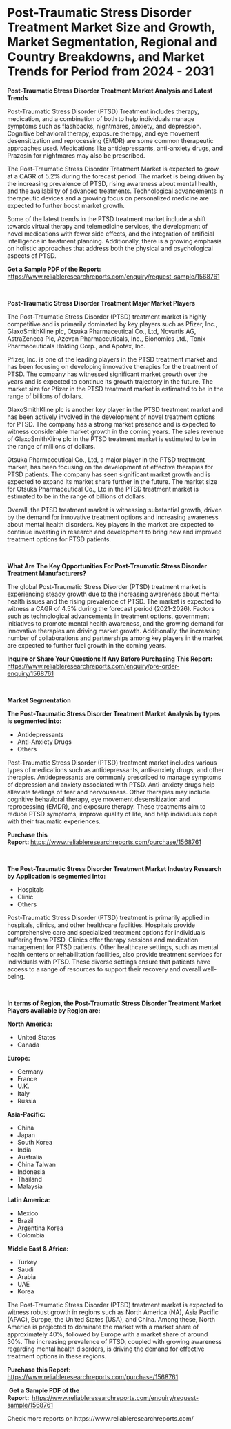 <p><h1>Post-Traumatic Stress Disorder Treatment Market Size and Growth, Market Segmentation, Regional and Country Breakdowns, and Market Trends for Period from 2024 -  2031</h1></p><p><strong>Post-Traumatic Stress Disorder Treatment Market Analysis and Latest Trends</strong></p>
<p><p>Post-Traumatic Stress Disorder (PTSD) Treatment includes therapy, medication, and a combination of both to help individuals manage symptoms such as flashbacks, nightmares, anxiety, and depression. Cognitive behavioral therapy, exposure therapy, and eye movement desensitization and reprocessing (EMDR) are some common therapeutic approaches used. Medications like antidepressants, anti-anxiety drugs, and Prazosin for nightmares may also be prescribed.</p><p>The Post-Traumatic Stress Disorder Treatment Market is expected to grow at a CAGR of 5.2% during the forecast period. The market is being driven by the increasing prevalence of PTSD, rising awareness about mental health, and the availability of advanced treatments. Technological advancements in therapeutic devices and a growing focus on personalized medicine are expected to further boost market growth.</p><p>Some of the latest trends in the PTSD treatment market include a shift towards virtual therapy and telemedicine services, the development of novel medications with fewer side effects, and the integration of artificial intelligence in treatment planning. Additionally, there is a growing emphasis on holistic approaches that address both the physical and psychological aspects of PTSD.</p></p>
<p><strong>Get a Sample PDF of the Report:&nbsp;</strong> <a href="https://www.reliableresearchreports.com/enquiry/request-sample/1568761">https://www.reliableresearchreports.com/enquiry/request-sample/1568761</a></p>
<p>&nbsp;</p>
<p><strong>Post-Traumatic Stress Disorder Treatment Major Market Players</strong></p>
<p><p>The Post-Traumatic Stress Disorder (PTSD) treatment market is highly competitive and is primarily dominated by key players such as Pfizer, Inc., GlaxoSmithKline plc, Otsuka Pharmaceutical Co., Ltd, Novartis AG, AstraZeneca Plc, Azevan Pharmaceuticals, Inc., Bionomics Ltd., Tonix Pharmaceuticals Holding Corp., and Apotex, Inc.</p><p>Pfizer, Inc. is one of the leading players in the PTSD treatment market and has been focusing on developing innovative therapies for the treatment of PTSD. The company has witnessed significant market growth over the years and is expected to continue its growth trajectory in the future. The market size for Pfizer in the PTSD treatment market is estimated to be in the range of billions of dollars.</p><p>GlaxoSmithKline plc is another key player in the PTSD treatment market and has been actively involved in the development of novel treatment options for PTSD. The company has a strong market presence and is expected to witness considerable market growth in the coming years. The sales revenue of GlaxoSmithKline plc in the PTSD treatment market is estimated to be in the range of millions of dollars.</p><p>Otsuka Pharmaceutical Co., Ltd, a major player in the PTSD treatment market, has been focusing on the development of effective therapies for PTSD patients. The company has seen significant market growth and is expected to expand its market share further in the future. The market size for Otsuka Pharmaceutical Co., Ltd in the PTSD treatment market is estimated to be in the range of billions of dollars.</p><p>Overall, the PTSD treatment market is witnessing substantial growth, driven by the demand for innovative treatment options and increasing awareness about mental health disorders. Key players in the market are expected to continue investing in research and development to bring new and improved treatment options for PTSD patients.</p></p>
<p>&nbsp;</p>
<p><strong>What Are The Key Opportunities For Post-Traumatic Stress Disorder Treatment Manufacturers?</strong></p>
<p><p>The global Post-Traumatic Stress Disorder (PTSD) treatment market is experiencing steady growth due to the increasing awareness about mental health issues and the rising prevalence of PTSD. The market is expected to witness a CAGR of 4.5% during the forecast period (2021-2026). Factors such as technological advancements in treatment options, government initiatives to promote mental health awareness, and the growing demand for innovative therapies are driving market growth. Additionally, the increasing number of collaborations and partnerships among key players in the market are expected to further fuel growth in the coming years.</p></p>
<p><strong>Inquire or Share Your Questions If Any Before Purchasing This Report:</strong> <a href="https://www.reliableresearchreports.com/enquiry/pre-order-enquiry/1568761">https://www.reliableresearchreports.com/enquiry/pre-order-enquiry/1568761</a></p>
<p>&nbsp;</p>
<p><strong>Market Segmentation</strong></p>
<p><strong>The Post-Traumatic Stress Disorder Treatment Market Analysis by types is segmented into:</strong></p>
<p><ul><li>Antidepressants</li><li>Anti-Anxiety Drugs</li><li>Others</li></ul></p>
<p><p>Post-Traumatic Stress Disorder (PTSD) treatment market includes various types of medications such as antidepressants, anti-anxiety drugs, and other therapies. Antidepressants are commonly prescribed to manage symptoms of depression and anxiety associated with PTSD. Anti-anxiety drugs help alleviate feelings of fear and nervousness. Other therapies may include cognitive behavioral therapy, eye movement desensitization and reprocessing (EMDR), and exposure therapy. These treatments aim to reduce PTSD symptoms, improve quality of life, and help individuals cope with their traumatic experiences.</p></p>
<p><strong>Purchase this Report:&nbsp;</strong><a href="https://www.reliableresearchreports.com/purchase/1568761">https://www.reliableresearchreports.com/purchase/1568761</a></p>
<p>&nbsp;</p>
<p><strong>The Post-Traumatic Stress Disorder Treatment Market Industry Research by Application is segmented into:</strong></p>
<p><ul><li>Hospitals</li><li>Clinic</li><li>Others</li></ul></p>
<p><p>Post-Traumatic Stress Disorder (PTSD) treatment is primarily applied in hospitals, clinics, and other healthcare facilities. Hospitals provide comprehensive care and specialized treatment options for individuals suffering from PTSD. Clinics offer therapy sessions and medication management for PTSD patients. Other healthcare settings, such as mental health centers or rehabilitation facilities, also provide treatment services for individuals with PTSD. These diverse settings ensure that patients have access to a range of resources to support their recovery and overall well-being.</p></p>
<p>&nbsp;</p>
<p><strong>In terms of Region, the Post-Traumatic Stress Disorder Treatment Market Players available by Region are:</strong></p>
<p>
    <p> <strong> North America: </strong>
        <ul>
            <li>United States</li>
            <li>Canada</li>
        </ul>
        </p> 
    <p> <strong> Europe: </strong>
        <ul>
            <li>Germany</li>
            <li>France</li>
            <li>U.K.</li>
            <li>Italy</li>
            <li>Russia</li>
        </ul>
        </p> 
    <p> <strong> Asia-Pacific: </strong>
        <ul>
            <li>China</li>
            <li>Japan</li>
            <li>South Korea</li>
            <li>India</li>
            <li>Australia</li>
            <li>China Taiwan</li>
            <li>Indonesia</li>
            <li>Thailand</li>
            <li>Malaysia</li>
        </ul>
        </p> 
    <p> <strong> Latin America: </strong>
        <ul>
            <li>Mexico</li>
            <li>Brazil</li>
            <li>Argentina Korea</li>
            <li>Colombia</li>
        </ul>
        </p> 
    <p> <strong> Middle East & Africa: </strong>
        <ul>
            <li>Turkey</li>
            <li>Saudi</li>
            <li>Arabia</li>
            <li>UAE</li>
            <li>Korea</li>
        </ul>
    </p>
    </p>
<p><p>The Post-Traumatic Stress Disorder (PTSD) treatment market is expected to witness robust growth in regions such as North America (NA), Asia Pacific (APAC), Europe, the United States (USA), and China. Among these, North America is projected to dominate the market with a market share of approximately 40%, followed by Europe with a market share of around 30%. The increasing prevalence of PTSD, coupled with growing awareness regarding mental health disorders, is driving the demand for effective treatment options in these regions.</p></p>
<p><strong>Purchase this Report: </strong><a href="https://www.reliableresearchreports.com/purchase/1568761">https://www.reliableresearchreports.com/purchase/1568761</a></p>
<p>&nbsp;<strong>Get a Sample PDF of the Report:&nbsp;&nbsp;</strong><a href="https://www.reliableresearchreports.com/enquiry/request-sample/1568761">https://www.reliableresearchreports.com/enquiry/request-sample/1568761</a></p>
<p><strong></strong></p>
<p>Check more reports on https://www.reliableresearchreports.com/</p>
